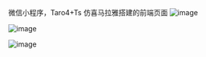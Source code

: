 微信小程序，Taro4+Ts
仿喜马拉雅搭建的前端页面
![image](https://github.com/user-attachments/assets/b8621b86-9876-4ab6-a636-d1f901cd85cb)

![image](https://github.com/user-attachments/assets/306fcd93-3f81-48b8-b9fd-4a7ed64e219e)

![image](https://github.com/user-attachments/assets/a36ec8c0-7235-4ede-a974-bdbd74b7cbf4)
